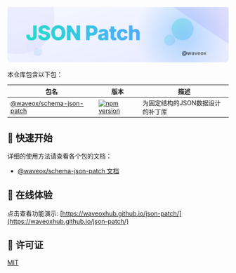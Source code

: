 ![JSONSchemaJSONPatch](./banner.svg)

本仓库包含以下包：

| 包名 | 版本 | 描述 |
|------|------|------|
| [@waveox/schema-json-patch](./packages/schema-json-patch) | [![npm version](https://img.shields.io/npm/v/@waveox/schema-json-patch.svg?style=flat)](https://www.npmjs.com/package/@waveox/schema-json-patch) | 为固定结构的JSON数据设计的补丁库 |

## 🚀 快速开始

详细的使用方法请查看各个包的文档：

- [@waveox/schema-json-patch 文档](./packages/schema-json-patch/README.zh-CN.md)

## 📝 在线体验

点击查看功能演示: [https://waveoxhub.github.io/json-patch/](https://waveoxhub.github.io/json-patch/)

## 📄 许可证

[MIT](LICENSE) 
